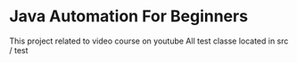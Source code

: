 # Java Automation For Beginners
This project related to video course on youtube
All test classe located in src / test
